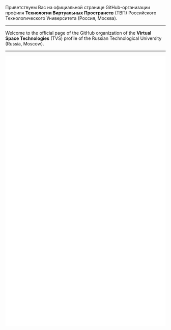 Приветствуем Вас на официальной странице GitHub-организации профиля **Технологии Виртуальных Пространств** (ТВП) Российского Технологического Университета (Россия, Москва). 

---

Welcome to the official page of the GitHub organization of the **Virtual Space Technologies** (TVS) profile of the Russian Technological University (Russia, Moscow).

---

<div align="center">

  ![Metrics](github-metrics.svg)

</div>
